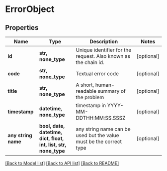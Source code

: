 # ErrorObject


## Properties
Name | Type | Description | Notes
------------ | ------------- | ------------- | -------------
**id** | **str, none_type** | Unique identifier for the request. Also known as the chain id. | [optional] 
**code** | **str, none_type** | Textual error code | [optional] 
**title** | **str, none_type** | A short, human-readable summary of the problem | [optional] 
**timestamp** | **datetime, none_type** | timestamp in YYYY-MM-DDTHH:MM:SS.SSSZ | [optional] 
**any string name** | **bool, date, datetime, dict, float, int, list, str, none_type** | any string name can be used but the value must be the correct type | [optional]

[[Back to Model list]](../README.md#documentation-for-models) [[Back to API list]](../README.md#documentation-for-api-endpoints) [[Back to README]](../README.md)


